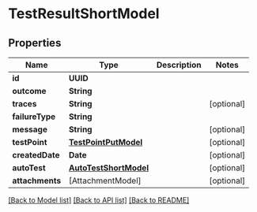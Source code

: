 # TestResultShortModel

## Properties
Name | Type | Description | Notes
------------ | ------------- | ------------- | -------------
**id** | **UUID** |  | 
**outcome** | **String** |  | 
**traces** | **String** |  | [optional] 
**failureType** | **String** |  | 
**message** | **String** |  | [optional] 
**testPoint** | [**TestPointPutModel**](TestPointPutModel.md) |  | [optional] 
**createdDate** | **Date** |  | [optional] 
**autoTest** | [**AutoTestShortModel**](AutoTestShortModel.md) |  | [optional] 
**attachments** | [AttachmentModel] |  | [optional] 

[[Back to Model list]](../README.md#documentation-for-models) [[Back to API list]](../README.md#documentation-for-api-endpoints) [[Back to README]](../README.md)


